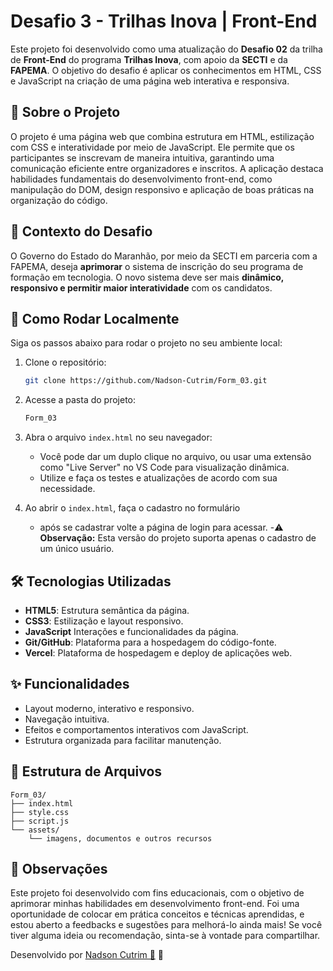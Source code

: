 # Desafio 3 - Trilhas Inova | Front-End

Este projeto foi desenvolvido como uma atualização do **Desafio 02** da trilha de **Front-End** do programa **Trilhas Inova**, com apoio da **SECTI** e da **FAPEMA**. O objetivo do desafio é aplicar os conhecimentos em HTML, CSS e JavaScript na criação de uma página web interativa e responsiva.

## 🧩 Sobre o Projeto

O projeto é uma página web que combina estrutura em HTML, estilização com CSS e interatividade por meio de JavaScript. Ele permite que os participantes se inscrevam de maneira intuitiva, garantindo uma comunicação eficiente entre organizadores e inscritos.
A aplicação destaca habilidades fundamentais do desenvolvimento front-end, como manipulação do DOM, design responsivo e aplicação de boas práticas na organização do código.

 

## 📌 Contexto do Desafio

O Governo do Estado do Maranhão, por meio da SECTI em parceria com a FAPEMA, deseja **aprimorar** o sistema de inscrição do seu programa de formação em tecnologia. O novo sistema deve ser mais **dinâmico, responsivo e permitir maior interatividade** com os candidatos.

## 🚀 Como Rodar Localmente

Siga os passos abaixo para rodar o projeto no seu ambiente local:

1. Clone o repositório:
   ```bash
   git clone https://github.com/Nadson-Cutrim/Form_03.git
   ```

2. Acesse a pasta do projeto:
   ```bash
   Form_03
   ```

3. Abra o arquivo `index.html` no seu navegador:
   - Você pode dar um duplo clique no arquivo, ou usar uma extensão como "Live Server" no VS Code para visualização dinâmica.
   - Utilize e faça os testes e atualizações de acordo com sua necessidade.

4. Ao abrir o `index.html`, faça o cadastro no formulário
   - após se cadastrar volte a página de login para acessar.
   -⚠️ **Observação:** Esta versão do projeto suporta apenas o cadastro de um único usuário.


## 🛠️ Tecnologias Utilizadas

- **HTML5**: Estrutura semântica da página.
- **CSS3**: Estilização e layout responsivo.
- **JavaScript**  Interações e funcionalidades da página.
- **Git/GitHub**: Plataforma para a hospedagem do código-fonte.
- **Vercel**: Plataforma de hospedagem e deploy  de aplicações web.

## ✨ Funcionalidades

- Layout moderno, interativo e responsivo.
- Navegação intuitiva.
- Efeitos e comportamentos interativos com JavaScript.
- Estrutura organizada para facilitar manutenção.

## 📁 Estrutura de Arquivos

```
Form_03/
├── index.html
├── style.css
├── script.js
└── assets/ 
    └── imagens, documentos e outros recursos
```

## 📌 Observações
Este projeto foi desenvolvido com fins educacionais, com o objetivo de aprimorar minhas habilidades em desenvolvimento front-end. Foi uma oportunidade de colocar em prática conceitos e técnicas aprendidas, e estou aberto a feedbacks e sugestões para melhorá-lo ainda mais! Se você tiver alguma ideia ou recomendação, sinta-se à vontade para compartilhar.


Desenvolvido por [Nadson Cutrim 🦆](https://github.com/Nadson-Cutrim) 🚀


